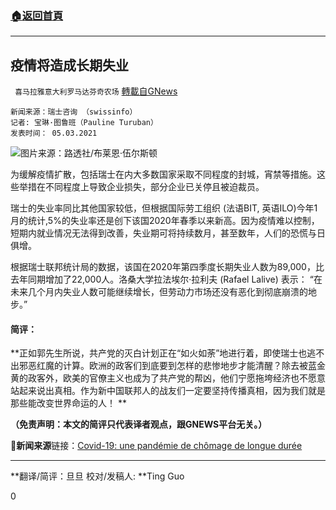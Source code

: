 ###  [:house:返回首頁](https://github.com/ourhimalayas/txt)
---

## 疫情将造成长期失业
` 喜马拉雅意大利罗马达芬奇农场` [轉載自GNews](https://gnews.org/zh-hans/952775/)

```
新闻来源：瑞士咨询 （swissinfo）
记者: 宝琳·图鲁班（Pauline Turuban）
发表时间： 05.03.2021
```


![]()![](https://gnews.org/wp-content/uploads/2021/03/52823939_401.jpg)图片来源：路透社/布莱恩·伍尔斯顿

为缓解疫情扩散，包括瑞士在内大多数国家采取不同程度的封城，宵禁等措施。这些举措在不同程度上导致企业损失，部分企业已关停且被迫裁员。

瑞士的失业率同比其他国家较低，但根据国际劳工组织 (法语BIT, 英语ILO)今年1月的统计,5%的失业率还是创下该国2020年春季以来新高。因为疫情难以控制，短期内就业情况无法得到改善，失业期可将持续数月，甚至数年，人们的恐慌与日俱增。

根据瑞士联邦统计局的数据，该国在2020年第四季度长期失业人数为89,000，比去年同期增加了22,000人。洛桑大学拉法埃尔·拉利夫 (Rafael Lalive) 表示： “在未来几个月内失业人数可能继续增长，但劳动力市场还没有恶化到彻底崩溃的地步。”

#### 简评：

**正如郭先生所说，共产党的灭白计划正在“如火如荼”地进行着，即使瑞士也逃不出邪恶红魔的计算。欧洲的政客们到底要到怎样的悲惨地步才能清醒？除去被蓝金黄的政客外，欧美的官僚主义也成为了共产党的帮凶，他们宁愿拖垮经济也不愿意站起来说出真相。作为新中国联邦人的战友们一定要坚持传播真相，因为我们就是那些能改变世界命运的人！ **

**（免责声明：本文的简评只代表译者观点，跟GNEWS平台无关。）**

**🔗新闻来源**链接：[Covid-19: une pandémie de chômage de longue durée](https://www.swissinfo.ch/fre/covid-19--une-pandémie-de-chômage-de-longue-durée/46403884)

* * *

**翻译/简评：旦旦 校对/发稿人: **Ting Guo

0
